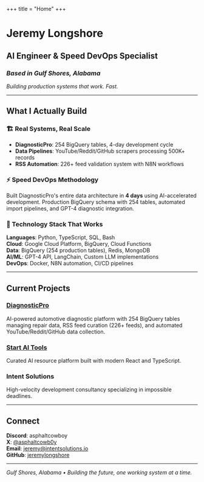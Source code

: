 +++
title = "Home"
+++

# Jeremy Longshore
## AI Engineer & Speed DevOps Specialist
### *Based in Gulf Shores, Alabama*

*Building production systems that work. Fast.*

---

## What I Actually Build

### 🏗️ Real Systems, Real Scale
- **DiagnosticPro**: 254 BigQuery tables, 4-day development cycle
- **Data Pipelines**: YouTube/Reddit/GitHub scrapers processing 500K+ records
- **RSS Automation**: 226+ feed validation system with N8N workflows

### ⚡ Speed DevOps Methodology
Built DiagnosticPro's entire data architecture in **4 days** using AI-accelerated development. Production BigQuery schema with 254 tables, automated import pipelines, and GPT-4 diagnostic integration.

### 🔧 Technology Stack That Works
**Languages**: Python, TypeScript, SQL, Bash  
**Cloud**: Google Cloud Platform, BigQuery, Cloud Functions  
**Data**: BigQuery (254 production tables), Redis, MongoDB  
**AI/ML**: GPT-4 API, LangChain, Custom LLM implementations  
**DevOps**: Docker, N8N automation, CI/CD pipelines  

---

## Current Projects

### [DiagnosticPro](https://diagnosticpro.io)
AI-powered automotive diagnostic platform with 254 BigQuery tables managing repair data, RSS feed curation (226+ feeds), and automated YouTube/Reddit/GitHub data collection.

### [Start AI Tools](https://startaitools.com)  
Curated AI resource platform built with modern React and TypeScript.

### Intent Solutions
High-velocity development consultancy specializing in impossible deadlines.

---

## Connect

**Discord**: asphaltcowboy  
**X**: [@asphaltcowb0y](https://x.com/asphaltcowb0y)  
**Email**: [jeremy@intentsolutions.io](mailto:jeremy@intentsolutions.io)  
**GitHub**: [jeremylongshore](https://github.com/jeremylongshore)

---

*Gulf Shores, Alabama • Building the future, one working system at a time.*